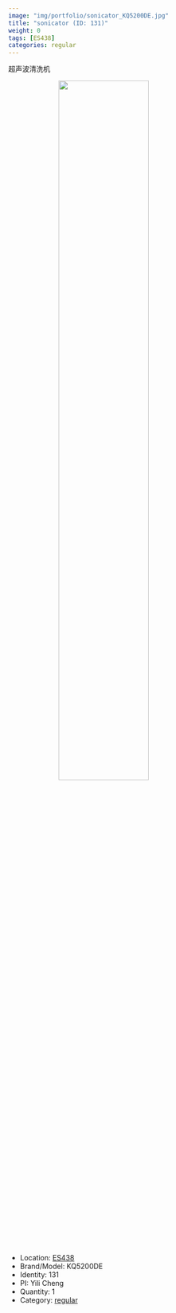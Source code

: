 ```yaml
---
image: "img/portfolio/sonicator_KQ5200DE.jpg"
title: "sonicator (ID: 131)"
weight: 0
tags: [ES438]
categories: regular
---
```


超声波清洗机

<!--more-->

<img src="../../img/portfolio/sonicator_KQ5200DE.jpg" width="60%" style="display: block; margin: auto;">

- Location: [ES438](../../tags/es438)
- Brand/Model: KQ5200DE
- Identity: 131
- PI: Yili Cheng
- Quantity: 1
- Category: [regular](../../categories/regular)






